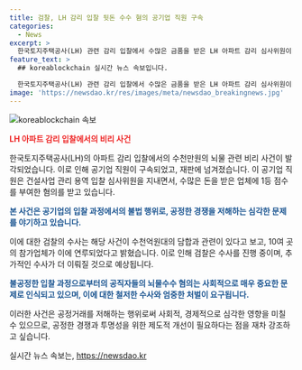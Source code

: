 ```yaml
---
title: 검찰, LH 감리 입찰 뒷돈 수수 혐의 공기업 직원 구속
categories:
  - News
excerpt: >
  한국토지주택공사(LH) 관련 감리 입찰에서 수많은 금품을 받은 LH 아파트 감리 심사위원이 구속 상태에 재판에 넘어갔다. 이 직원은 뇌물을 받고 참가업체에 1등 점수를 부여한 것으로 파악되며, 그 외에도 공무원과 교수 등 4명에 대한 구속영장이 청구되었다. 검찰은 담합 폭로 이후 타겟으로 삼았으며, 공정거래조사부는 제도개선 간담회를 개최하여 종합심사낙찰제 개선책 등을 논의 중이다. CBS노컷뉴스는 제보를 기다리고 있으며, 비리와 부당대우에 대한 정보를 제보할 것을 권고한다.
feature_text: >
  ## koreablockchain 실시간 뉴스 속보입니다.

  한국토지주택공사(LH) 관련 감리 입찰에서 수많은 금품을 받은 LH 아파트 감리 심사위원이 구속 상태에 재판에 넘어갔다. 이 직원은 뇌물을 받고 참가업체에 1등 점수를 부여한 것으로 파악되며, 그 외에도 공무원과 교수 등 4명에 대한 구속영장이 청구되었다. 검찰은 담합 폭로 이후 타겟으로 삼았으며, 공정거래조사부는 제도개선 간담회를 개최하여 종합심사낙찰제 개선책 등을 논의 중이다. CBS노컷뉴스는 제보를 기다리고 있으며, 비리와 부당대우에 대한 정보를 제보할 것을 권고한다.
image: 'https://newsdao.kr/res/images/meta/newsdao_breakingnews.jpg'
---
```


<p><img src="https://newsdao.kr/res/images/meta/newsdao_breakingnews.jpg" alt="koreablockchain 속보" /></p>

<p><b><span style="color: #ee2323;">LH 아파트 감리 입찰에서의 비리 사건</span></b></p>

<p>한국토지주택공사(LH)의 아파트 감리 입찰에서의 수천만원의 뇌물 관련 비리 사건이 발각되었습니다. 이로 인해 공기업 직원이 구속되었고, 재판에 넘겨졌습니다. 이 공기업 직원은 건설사업 관리 용역 입찰 심사위원을 지내면서, 수많은 돈을 받은 업체에 1등 점수를 부여한 혐의를 받고 있습니다.</p>

<p><b><span style="color: #1a5490;">본 사건은 공기업의 입찰 과정에서의 불법 행위로, 공정한 경쟁을 저해하는 심각한 문제를 야기하고 있습니다.</span></b></p>

<p>이에 대한 검찰의 수사는 해당 사건이 수천억원대의 담합과 관련이 있다고 보고, 10여 곳의 참가업체가 이에 연루되었다고 밝혔습니다. 이로 인해 검찰은 수사를 진행 중이며, 추가적인 수사가 더 이뤄질 것으로 예상됩니다.</p>

<p><b><span style="color: #1a5490;">불공정한 입찰 과정으로부터의 공직자들의 뇌물수수 혐의는 사회적으로 매우 중요한 문제로 인식되고 있으며, 이에 대한 철저한 수사와 엄중한 처벌이 요구됩니다.</span></b></p>

<p>이러한 사건은 공정거래를 저해하는 행위로써 사회적, 경제적으로 심각한 영향을 미칠 수 있으므로, 공정한 경쟁과 투명성을 위한 제도적 개선이 필요하다는 점을 재차 강조하고 싶습니다.</p>
실시간 뉴스 속보는, <a href="https://newsdao.kr" rel="dofollow">https://newsdao.kr</a>


